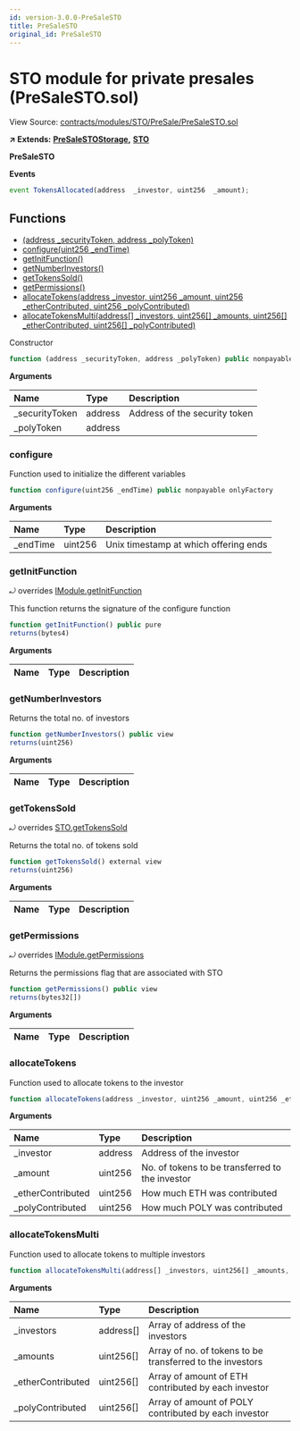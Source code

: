 ```yaml
---
id: version-3.0.0-PreSaleSTO
title: PreSaleSTO
original_id: PreSaleSTO
---
```


# STO module for private presales \(PreSaleSTO.sol\)

View Source: [contracts/modules/STO/PreSale/PreSaleSTO.sol](https://github.com/PolymathNetwork/polymath-core/tree/096ba240a927c98e1f1a182d2efee7c4c4c1dfc5/contracts/modules/STO/PreSale/PreSaleSTO.sol)

**↗ Extends:** [**PreSaleSTOStorage**](https://github.com/PolymathNetwork/polymath-core/tree/096ba240a927c98e1f1a182d2efee7c4c4c1dfc5/docs/api/PreSaleSTOStorage.md)**,** [**STO**](https://github.com/PolymathNetwork/polymath-core/tree/096ba240a927c98e1f1a182d2efee7c4c4c1dfc5/docs/api/STO.md)

**PreSaleSTO**

**Events**

```javascript
event TokensAllocated(address  _investor, uint256  _amount);
```

## Functions

* [\(address \_securityToken, address \_polyToken\)](presalesto.md)
* [configure\(uint256 \_endTime\)](presalesto.md#configure)
* [getInitFunction\(\)](presalesto.md#getinitfunction)
* [getNumberInvestors\(\)](presalesto.md#getnumberinvestors)
* [getTokensSold\(\)](presalesto.md#gettokenssold)
* [getPermissions\(\)](presalesto.md#getpermissions)
* [allocateTokens\(address \_investor, uint256 \_amount, uint256 \_etherContributed, uint256 \_polyContributed\)](presalesto.md#allocatetokens)
* [allocateTokensMulti\(address\[\] \_investors, uint256\[\] \_amounts, uint256\[\] \_etherContributed, uint256\[\] \_polyContributed\)](presalesto.md#allocatetokensmulti)

Constructor

```javascript
function (address _securityToken, address _polyToken) public nonpayable Module
```

**Arguments**

| Name | Type | Description |
| :--- | :--- | :--- |
| \_securityToken | address | Address of the security token |
| \_polyToken | address |  |

### configure

Function used to initialize the different variables

```javascript
function configure(uint256 _endTime) public nonpayable onlyFactory
```

**Arguments**

| Name | Type | Description |
| :--- | :--- | :--- |
| \_endTime | uint256 | Unix timestamp at which offering ends |

### getInitFunction

⤾ overrides [IModule.getInitFunction](https://github.com/PolymathNetwork/polymath-core/tree/096ba240a927c98e1f1a182d2efee7c4c4c1dfc5/docs/api/IModule.md#getinitfunction)

This function returns the signature of the configure function

```javascript
function getInitFunction() public pure
returns(bytes4)
```

**Arguments**

| Name | Type | Description |
| :--- | :--- | :--- |


### getNumberInvestors

Returns the total no. of investors

```javascript
function getNumberInvestors() public view
returns(uint256)
```

**Arguments**

| Name | Type | Description |
| :--- | :--- | :--- |


### getTokensSold

⤾ overrides [STO.getTokensSold](https://github.com/PolymathNetwork/polymath-core/tree/096ba240a927c98e1f1a182d2efee7c4c4c1dfc5/docs/api/STO.md#gettokenssold)

Returns the total no. of tokens sold

```javascript
function getTokensSold() external view
returns(uint256)
```

**Arguments**

| Name | Type | Description |
| :--- | :--- | :--- |


### getPermissions

⤾ overrides [IModule.getPermissions](https://github.com/PolymathNetwork/polymath-core/tree/096ba240a927c98e1f1a182d2efee7c4c4c1dfc5/docs/api/IModule.md#getpermissions)

Returns the permissions flag that are associated with STO

```javascript
function getPermissions() public view
returns(bytes32[])
```

**Arguments**

| Name | Type | Description |
| :--- | :--- | :--- |


### allocateTokens

Function used to allocate tokens to the investor

```javascript
function allocateTokens(address _investor, uint256 _amount, uint256 _etherContributed, uint256 _polyContributed) public nonpayable withPerm
```

**Arguments**

| Name | Type | Description |
| :--- | :--- | :--- |
| \_investor | address | Address of the investor |
| \_amount | uint256 | No. of tokens to be transferred to the investor |
| \_etherContributed | uint256 | How much ETH was contributed |
| \_polyContributed | uint256 | How much POLY was contributed |

### allocateTokensMulti

Function used to allocate tokens to multiple investors

```javascript
function allocateTokensMulti(address[] _investors, uint256[] _amounts, uint256[] _etherContributed, uint256[] _polyContributed) public nonpayable withPerm
```

**Arguments**

| Name | Type | Description |
| :--- | :--- | :--- |
| \_investors | address\[\] | Array of address of the investors |
| \_amounts | uint256\[\] | Array of no. of tokens to be transferred to the investors |
| \_etherContributed | uint256\[\] | Array of amount of ETH contributed by each investor |
| \_polyContributed | uint256\[\] | Array of amount of POLY contributed by each investor |

